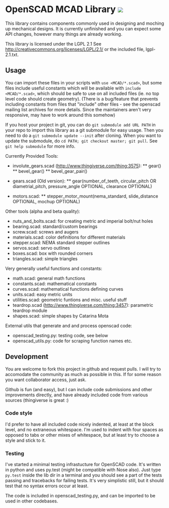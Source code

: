 OpenSCAD MCAD Library [![](http://stillmaintained.com/elmom/MCAD.png)](http://stillmaintained.com/elmom/MCAD)
=====================

This library contains components commonly used in designing and moching up
mechanical designs. It is currently unfinished and you can expect some API
changes, however many things are already working.

This library is licensed under the LGPL 2.1
See http://creativecommons.org/licenses/LGPL/2.1/ or the included file, lgpl-2.1.txt.

## Usage ##

You can import these files in your scripts with `use <MCAD/*.scad>`, but some
files include useful constants which will be available with `include <MCAD/*.scad>`,
which should be safe to use on all included files (ie. no top level code should
create geometry). (There is a bug/feature that prevents including constants from
files that "include" other files - see the openscad mailing list archives for more
details. Since the maintainers aren't very responsive, may have to work around this
somehow)

If you host your project in git, you can do `git submodule add URL PATH` in your
repo to import this library as a git submodule for easy usage. Then you need to do
a `git submodule update --init` after cloning. When you want to update the submodule,
do `cd PATH; git checkout master; git pull`. See `git help submodule` for more info.

Currently Provided Tools:

* involute_gears.scad (http://www.thingiverse.com/thing:3575):
** gear()
** bevel_gear()
** bevel_gear_pair()

* gears.scad (Old version):
** gear(number_of_teeth, circular_pitch OR diametrial_pitch, pressure_angle OPTIONAL, clearance OPTIONAL)

* motors.scad:
** stepper_motor_mount(nema_standard, slide_distance OPTIONAL, mochup OPTIONAL)

Other tools (alpha and beta quality):
* nuts_and_bolts.scad: for creating metric and imperial bolt/nut holes
* bearing.scad: standard/custom bearings
* screw.scad: screws and augers
* materials.scad: color definitions for different materials
* stepper.scad: NEMA standard stepper outlines
* servos.scad: servo outlines
* boxes.scad: box with rounded corners
* triangles.scad: simple triangles

Very generally useful functions and constants:
* math.scad: general math functions
* constants.scad: mathematical constants
* curves.scad: mathematical functions defining curves
* units.scad: easy metric units
* utilities.scad: geometric funtions and misc. useful stuff
* teardrop.scad (http://www.thingiverse.com/thing:3457): parametric teardrop module
* shapes.scad: simple shapes by Catarina Mota

External utils that generate and and process openscad code:
* openscad_testing.py: testing code, see below
* openscad_utils.py: code for scraping function names etc.

## Development ##

You are welcome to fork this project in github and request pulls. I will try to
accomodate the community as much as possible in this. If for some reason you
want collaborator access, just ask.

Github is fun (and easy), but I can include code submissions and other
improvements directly, and have already included code from various sources
(thingiverse is great :)

### Code style ###
I'd prefer to have all included code nicely indented, at least at the block
level, and no extraneous whitespace. I'm used to indent with four spaces as
opposed to tabs or other mixes of whitespace, but at least try to choose a style
and stick to it.

### Testing ###
I've started a minimal testing infrastucture for OpenSCAD code. It's written in
python and uses py.test (might be compatible with Nose also). Just type `py.test`
inside the lib dir in a terminal and you should see a part of the tests passing
and tracebacks for failing tests. It's very simplistic still, but it should test
that no syntax errors occur at least.

The code is included in openscad_testing.py, and can be imported to be
used in other codebases.

